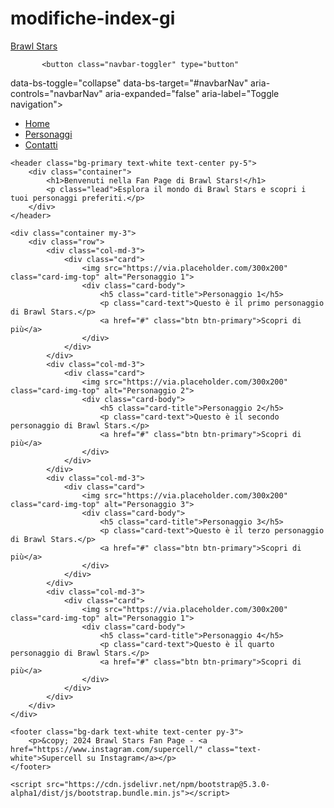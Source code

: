 # modifiche-index-gi
<!DOCTYPE html>
<html lang="it">
<head>
    <meta charset="UTF-8">
    <meta name="viewport" content="width=device-width, initial-scale=1.0">
    <title>Brawl Stars Fan Page</title>
    <link href="https://cdn.jsdelivr.net/npm/bootstrap@5.3.0-alpha1/dist/css/bootstrap.min.css" rel="stylesheet">
</head>
<body>
    <nav class="navbar navbar-expand-lg navbar-dark bg-success">
        <div class="container">
            <a class="navbar-brand" href="#">Brawl Stars</a>
 
           <button class="navbar-toggler" type="button"
data-bs-toggle="collapse" data-bs-target="#navbarNav"
aria-controls="navbarNav" aria-expanded="false" aria-label="Toggle
navigation">
                <span class="navbar-toggler-icon"></span>
            </button>
            <div class="collapse navbar-collapse" id="navbarNav">
                <ul class="navbar-nav ms-auto">
                    <li class="nav-item">
                        <a class="nav-link active" aria-current="page" href="#">Home</a>
                    </li>
                    <li class="nav-item">
                        <a class="nav-link" href="#">Personaggi</a>
                    </li>
                    <li class="nav-item">
                        <a class="nav-link" href="#">Contatti</a>
                    </li>
                </ul>
            </div>
        </div>
    </nav>

    <header class="bg-primary text-white text-center py-5">
        <div class="container">
            <h1>Benvenuti nella Fan Page di Brawl Stars!</h1>
            <p class="lead">Esplora il mondo di Brawl Stars e scopri i tuoi personaggi preferiti.</p>
        </div>
    </header>

    <div class="container my-3">
        <div class="row">
            <div class="col-md-3">
                <div class="card">
                    <img src="https://via.placeholder.com/300x200" class="card-img-top" alt="Personaggio 1">
                    <div class="card-body">
                        <h5 class="card-title">Personaggio 1</h5>
                        <p class="card-text">Questo è il primo personaggio di Brawl Stars.</p>
                        <a href="#" class="btn btn-primary">Scopri di più</a>
                    </div>
                </div>
            </div>
            <div class="col-md-3">
                <div class="card">
                    <img src="https://via.placeholder.com/300x200" class="card-img-top" alt="Personaggio 2">
                    <div class="card-body">
                        <h5 class="card-title">Personaggio 2</h5>
                        <p class="card-text">Questo è il secondo personaggio di Brawl Stars.</p>
                        <a href="#" class="btn btn-primary">Scopri di più</a>
                    </div>
                </div>
            </div>
            <div class="col-md-3">
                <div class="card">
                    <img src="https://via.placeholder.com/300x200" class="card-img-top" alt="Personaggio 3">
                    <div class="card-body">
                        <h5 class="card-title">Personaggio 3</h5>
                        <p class="card-text">Questo è il terzo personaggio di Brawl Stars.</p>
                        <a href="#" class="btn btn-primary">Scopri di più</a>
                    </div>
                </div>
            </div>
            <div class="col-md-3">
                <div class="card">
                    <img src="https://via.placeholder.com/300x200" class="card-img-top" alt="Personaggio 1">
                    <div class="card-body">
                        <h5 class="card-title">Personaggio 4</h5>
                        <p class="card-text">Questo è il quarto personaggio di Brawl Stars.</p>
                        <a href="#" class="btn btn-primary">Scopri di più</a>
                    </div>
                </div>
            </div>
        </div>
    </div>

    <footer class="bg-dark text-white text-center py-3">
        <p>&copy; 2024 Brawl Stars Fan Page - <a href="https://www.instagram.com/supercell/" class="text-white">Supercell su Instagram</a></p>
    </footer>

    <script src="https://cdn.jsdelivr.net/npm/bootstrap@5.3.0-alpha1/dist/js/bootstrap.bundle.min.js"></script>
</body>
</html>